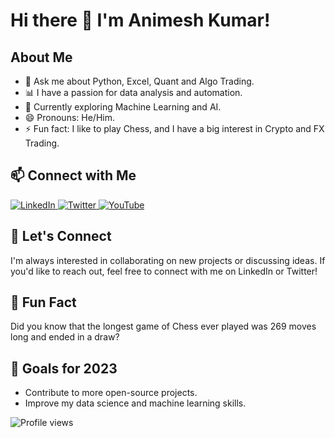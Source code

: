 # Hi there 👋 I'm Animesh Kumar!

## About Me
- 💬 Ask me about Python, Excel, Quant and Algo Trading.
- 📊 I have a passion for data analysis and automation.
- 🌱 Currently exploring Machine Learning and AI.
- 😄 Pronouns: He/Him.
- ⚡ Fun fact: I like to play Chess, and I have a big interest in Crypto and FX Trading. 

## 📫 Connect with Me
<p>
  <a href="https://www.linkedin.com/in/theanimeshkumar" target="_blank">
    <img src="https://img.shields.io/badge/LinkedIn-%40theanimeshkumar-%230077B5?style=for-the-badge&logo=linkedin&logoColor=white" alt="LinkedIn" />
  </a>
  <a href="https://twitter.com/thejarvistradez" target="_blank">
    <img src="https://img.shields.io/badge/Twitter-%40thejarvistradez-%231DA1F2?style=for-the-badge&logo=twitter&logoColor=white" alt="Twitter" />
  </a>
  <a href="https://www.youtube.com/JARVISTRADEZFX" target="_blank">
    <img src="https://img.shields.io/badge/YouTube-JARVISTRADEZFX-%23FF0000?style=for-the-badge&logo=youtube&logoColor=white" alt="YouTube" />
  </a>
</p>


## 🤝 Let's Connect
I'm always interested in collaborating on new projects or discussing ideas. If you'd like to reach out, feel free to connect with me on LinkedIn or Twitter!

## 🚀 Fun Fact
Did you know that the longest game of Chess ever played was 269 moves long and ended in a draw?

## 🎯 Goals for 2023
- Contribute to more open-source projects.
- Improve my data science and machine learning skills.

![Profile views](https://komarev.com/ghpvc/?username=Animesh3777&color=blueviolet&style=flat-square)
